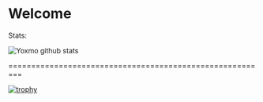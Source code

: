 # Welcome

Stats:

![Yoxmo github stats](https://github-readme-stats.vercel.app/api?username=yoxmo&show_icons=true&theme=tokyonight)

=========================================================

[![trophy](https://github-profile-trophy.vercel.app/?username=yoxmo&theme=nord&margin-w=15&margin-h=15&column=3)]()
